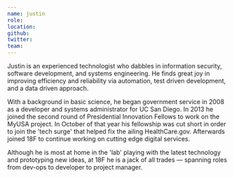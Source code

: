 ```yaml
---
name: justin
role:
location:
github:
twitter:
team:
---
```



Justin is an experienced technologist who dabbles in information security, software development, and systems engineering. He finds great joy in improving efficiency and reliability via automation, test driven development, and a data driven approach.

With a background in basic science, he began government service in 2008 as a developer and systems administrator for UC San Diego. In 2013 he joined the second round of Presidential Innovation Fellows to work on the MyUSA project. In October of that year his fellowship was cut short in order to join the 'tech surge' that helped fix the ailing HealthCare.gov. Afterwards joined 18F to continue working on cutting edge digital services.

Although he is most at home in the 'lab' playing with the latest technology and prototyping new ideas, at 18F he is a jack of all trades — spanning roles from dev-ops to developer to project manager.
